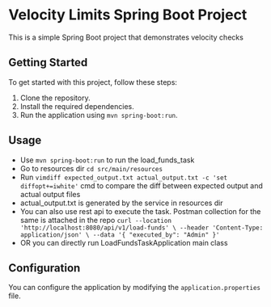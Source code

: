 # Velocity Limits Spring Boot Project

This is a simple Spring Boot project that demonstrates velocity checks

## Getting Started

To get started with this project, follow these steps:

1. Clone the repository.
2. Install the required dependencies.
3. Run the application using `mvn spring-boot:run`.

## Usage
- Use `mvn spring-boot:run` to run the load_funds_task
- Go to resources dir  `cd src/main/resources`
- Run `vimdiff expected_output.txt actual_output.txt -c 'set diffopt+=iwhite'` cmd to compare the diff between expected output and actual output files
- actual_output.txt is generated by the service in resources dir
- You can also use rest api to execute the task. Postman collection for the same is attached in the repo 
        ```curl --location 'http://localhost:8080/api/v1/load-funds' \
  --header 'Content-Type: application/json' \
  --data '{
  "executed_by": "Admin"
  }'```
- OR you can directly run LoadFundsTaskApplication main class 

## Configuration
You can configure the application by modifying the `application.properties` file.
